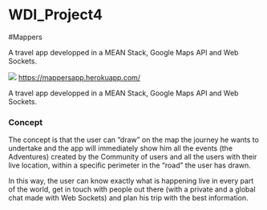 # WDI_Project4

#Mappers

A travel app developped in a MEAN Stack, Google Maps API and Web Sockets.

![](http://imgur.com/cYxltpU.png)
https://mappersapp.herokuapp.com/

A travel app developped in a MEAN Stack, Google Maps API and Web Sockets.

<h3>Concept </h3>

The concept is that the user can “draw” on the map the journey he wants to undertake and the app will
immediately show him all the events (the Adventures) created by the Community of users and all the users with their 
live location, within a specific perimeter in the “road” the user has drawn.

In this way, the user can know exactly what is happening live in every part of the world, 
get in touch with people out there (with a private and a global chat made with Web Sockets) and plan his trip with the best information.

